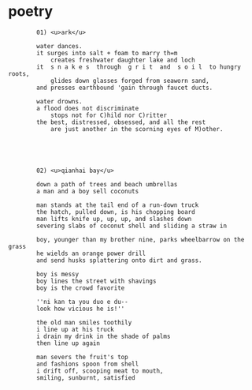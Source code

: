 # poetry
            01) <u>ark</u>

            water dances.
            it surges into salt + foam to marry th=m
                creates freshwater daughter lake and loch
            it  s n a k e s  through  g r i t  and  s o i l  to hungry roots,
                glides down glasses forged from seaworn sand,
            and presses earthbound 'gain through faucet ducts.

            water drowns.
            a flood does not discriminate
                stops not for C)hild nor C)ritter
            the best, distressed, obsessed, and all the rest
                are just another in the scorning eyes of M)other.





            02) <u>qianhai bay</u>

            down a path of trees and beach umbrellas
            a man and a boy sell coconuts

            man stands at the tail end of a run-down truck
            the hatch, pulled down, is his chopping board
            man lifts knife up, up, up, and slashes down
            severing slabs of coconut shell and sliding a straw in

            boy, younger than my brother nine, parks wheelbarrow on the grass
            he wields an orange power drill
            and send husks splattering onto dirt and grass.

            boy is messy
            boy lines the street with shavings
            boy is the crowd favorite

            ''ni kan ta you duo e du--
            look how vicious he is!''

            the old man smiles toothily
            i line up at his truck
            i drain my drink in the shade of palms
            then line up again

            man severs the fruit's top
            and fashions spoon from shell
            i drift off, scooping meat to mouth,
            smiling, sunburnt, satisfied




